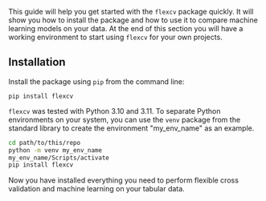 This guide will help you get started with the `flexcv` package quickly. It will show you how to install the package and how to use it to compare machine learning models on your data. At the end of this section you will have a working environment to start using `flexcv` for your own projects.

## Installation

Install the package using `pip` from the command line:
```
pip install flexcv
```
`flexcv` was tested with Python 3.10 and 3.11. 
To separate Python environments on your system, you can use the `venv` package from the standard library to create the environment "my_env_name" as an example.

```bash
cd path/to/this/repo
python -m venv my_env_name
my_env_name/Scripts/activate
pip install flexcv
```

Now you have installed everything you need to perform flexible cross validation and machine learning on your tabular data.
